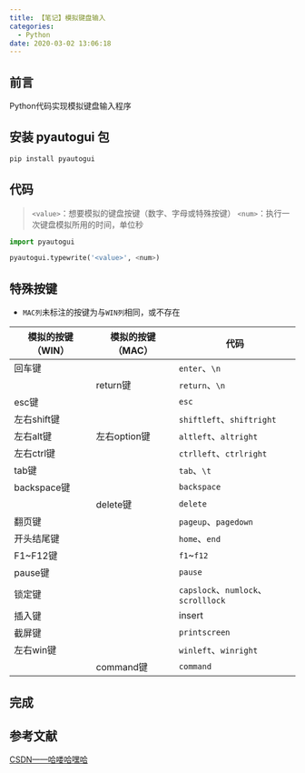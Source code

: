 ```yaml
---
title: 【笔记】模拟键盘输入
categories:
  - Python
date: 2020-03-02 13:06:18
---
```


## 前言

Python代码实现模拟键盘输入程序

<!-- more -->

## 安装 pyautogui 包

``` sh
pip install pyautogui
```

## 代码

> `<value>`：想要模拟的键盘按键（数字、字母或特殊按键）
> `<num>`：执行一次键盘模拟所用的时间，单位秒

``` python
import pyautogui

pyautogui.typewrite('<value>', <num>)
```

## 特殊按键

- `MAC列`未标注的按键为与`WIN列`相同，或不存在

|模拟的按键（WIN）|模拟的按键（MAC）|代码|
|---|---|---|
|回车键||`enter`、`\n`|
||return键|`return`、`\n`|
|esc键||`esc`|
|左右shift键||`shiftleft`、`shiftright`|
|左右alt键|左右option键|`altleft`、`altright`|
|左右ctrl键||`ctrlleft`、`ctrlright`|
|tab键||`tab`、`\t`|
|backspace键||`backspace`|
||delete键|`delete`|
|翻页键||`pageup`、`pagedown`|
|开头结尾键||`home`、`end`|
|F1~F12键||`f1`~`f12`|
|pause键||`pause`|
|锁定键||`capslock`、`numlock`、`scrolllock`|
|插入键||insert|
|截屏键||`printscreen`|
|左右win键||`winleft`、`winright`|
||command键|`command`|

## 完成

## 参考文献

[CSDN——哈喽哈嘿哈](https://blog.csdn.net/qq_40379759/article/details/80427235)

